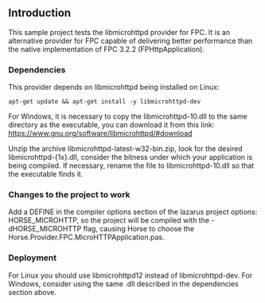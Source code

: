 ## Introduction

This sample project tests the libmicrohttpd provider for FPC. It is an alternative provider for FPC capable of delivering better performance than the native implementation of FPC 3.2.2 (FPHttpApplication).

### Dependencies

This provider depends on libmicrohttpd being installed on Linux:
```console
apt-get update && apt-get install -y libmicrohttpd-dev
```

For Windows, it is necessary to copy the libmicrohttpd-10.dll to the same directory as the executable, you can download it from this link: https://www.gnu.org/software/libmicrohttpd/#download

Unzip the archive libmicrohttpd-latest-w32-bin.zip, look for the desired libmicrohttpd-{1x}.dll, consider the bitness under which your application is being compiled. If necessary, rename the file to libmicrohttpd-10.dll so that the executable finds it.

### Changes to the project to work

Add a DEFINE in the compiler options section of the lazarus project options: HORSE_MICROHTTP, so the project will be compiled with the -dHORSE_MICROHTTP flag, causing Horse to choose the Horse.Provider.FPC.MicroHTTPApplication.pas.

### Deployment

For Linux you should use libmicrohttpd12 instead of libmicrohttpd-dev. For Windows, consider using the same .dll described in the dependencies section above.
